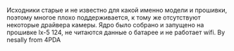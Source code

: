Исходники старые и не известно для какой именно модели и прошивки, поэтому многое плохо поддерживается, к тому же отсутствуют некоторые драйвера камеры. Ядро было собрано и запущено на прошивке lx-5 124, не читаются данные о батарее и не работает wifi.
By nesally from 4PDA
